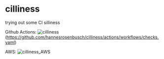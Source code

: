 # cilliness

trying out some CI silliness

Github Actions:
![cilliness](https://github.com/hannesrosenbusch/cilliness/actions/workflows/checks.yaml/badge.svg)(https://github.com/hannesrosenbusch/cilliness/actions/workflows/checks.yaml)

AWS:
![cilliness_AWS](https://codebuild.us-east-1.amazonaws.com/badges?uuid=eyJlbmNyeXB0ZWREYXRhIjoicHFSSys5d3o4T1lCNXVwK3NIQ1AzV05TbmpqNDlUWjBaY2xTOUxnazVzMlFvWnJOcFNCbGQ3NnFwMHIyRHlic3dNV1pQdHRHMVlEa2JGMTlkOHNRek9VPSIsIml2UGFyYW1ldGVyU3BlYyI6IkVpSVFCTEpSNEVzcjdDaW0iLCJtYXRlcmlhbFNldFNlcmlhbCI6MX0%3D&branch=main)

